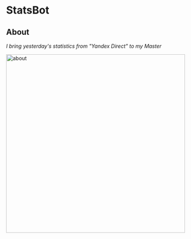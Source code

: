 # StatsBot

## About
*I bring yesterday's statistics from "Yandex Direct" to my Master*

<img width="485" alt="about" src="https://user-images.githubusercontent.com/76013594/109956174-69926b80-7cf4-11eb-9833-92656c6a1453.png">
